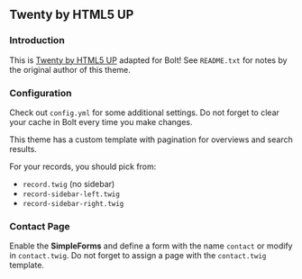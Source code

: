 ## Twenty by HTML5 UP


### Introduction

This is [Twenty by HTML5 UP](http://html5up.net/twenty) adapted for Bolt! See `README.txt` for notes by the original author of this theme.

### Configuration

Check out `config.yml` for some additional settings. Do not forget to clear your cache in Bolt every time you make changes.

This theme has a custom template with pagination for overviews and search results.

For your records, you should pick from:

 * `record.twig` (no sidebar)
 * `record-sidebar-left.twig`
 * `record-sidebar-right.twig`


### Contact Page

Enable the **SimpleForms** and define a form with the name `contact` or modify in `contact.twig`.
Do not forget to assign a page with the `contact.twig` template.
